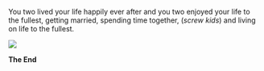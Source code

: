 You two lived your life happily ever after and you two enjoyed your life to the fullest, getting married, spending time together, (_screw kids_) and living on life to the fullest.

![](https://static.zerochan.net/Ayanami.%28Azur.Lane%29.full.2426104.jpg)

  **The End**